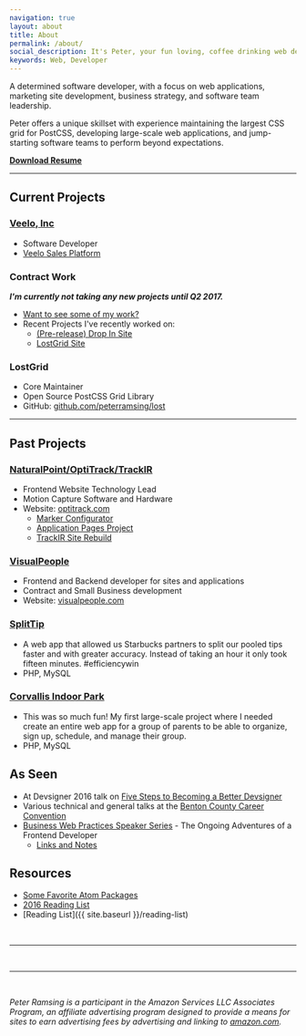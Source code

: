 ```yaml
---
navigation: true
layout: about
title: About
permalink: /about/
social_description: It's Peter, your fun loving, coffee drinking web developer.
keywords: Web, Developer
---
```


A determined software developer, with a focus on web applications, marketing site development, business strategy, and software team leadership.

Peter offers a unique skillset with experience maintaining the largest CSS grid for PostCSS, developing large-scale web applications, and jump-starting software teams to perform beyond expectations.

[**Download Resume**](/static/peter-ramsing-resume.pdf)

---

## Current Projects

### [Veelo, Inc](http://veeloinc.com/)
* Software Developer
* <a href="http://veeloinc.com/blog/new-veelo-sales-performance-platform-launches/" rel="nofollow" target="_blank">Veelo Sales Platform</a>

### Contract Work
**_I'm currently not taking any new projects until Q2 2017._**
* <a href="{{ site.baseurl }}/my-work">Want to see some of my work?</a>
* Recent Projects I've recently worked on:
  * <a href="http://peter.coffee/drop-in-marketing-site/" rel="nofollow" target="_blank">(Pre-release) Drop In Site</a>
  * <a href="http://lostgrid.org/" rel="nofollow" target="_blank">LostGrid Site</a>

### LostGrid
* Core Maintainer
* Open Source PostCSS Grid Library
* GitHub: [github.com/peterramsing/lost](https://github.com/peterramsing/lost)

---

## Past Projects

### <a href="http://www.naturalpoint.com" rel="nofollow" target="_blank">NaturalPoint/OptiTrack/TrackIR</a>
* Frontend Website Technology Lead
* Motion Capture Software and Hardware
* Website: <a href="http://www.optitrack.com/" rel="nofollow" target="_blank">optitrack.com</a>
  * <a href="http://www.optitrack.com/products/marker-configurator/?12=1&23=536&26=1&29=495&43=m4&62=475&91=1" rel="nofollow" target="_blank">Marker Configurator</a>
  * <a href="http://www.optitrack.com/applications/" rel="nofollow" target="_blank">Application Pages Project</a>
  * <a href="http://www.naturalpoint.com/trackir/" rel="nofollow" target="_blank">TrackIR Site Rebuild</a>

### [VisualPeople](https://www.visualpeople.com/)
  * Frontend and Backend developer for sites and applications
  * Contract and Small Business development
  * Website: [visualpeople.com](https://www.visualpeople.com/)

### [SplitTip](http://splittip.com/)
  * A web app that allowed us Starbucks partners to split our pooled tips faster and with greater accuracy. Instead of taking an hour it only took fifteen minutes. #efficiencywin
  * PHP, MySQL

### [Corvallis Indoor Park](https://corvallisindoorpark.org)
  * This was so much fun! My first large-scale project where I needed create an entire web app for a group of parents to be able to organize, sign up, schedule, and manage their group.
  * PHP, MySQL


## As Seen
* At Devsigner 2016 talk on [Five Steps to Becoming a Better Devsigner](/devsigner2016)
* Various technical and general talks at the [Benton County Career Convention](http://www.bchscc.org/)
* [Business Web Practices Speaker Series](https://bruceelgort.com/fall-2016-business-web-practices-speaker-series/) - The Ongoing Adventures of a Frontend Developer
  * [Links and Notes](/the-ongoing-adventures-of-a-frontend-developer)


## Resources
* [Some Favorite Atom Packages](https://gist.github.com/peterramsing/37fb6c981f89b59ac840c9a675b06fb0)
* [2016 Reading List](https://github.com/peterramsing/planning-goals/blob/master/reading/2016-articles.md)
* [Reading List]({{ site.baseurl }}/reading-list)

<br/>
<hr/>
<br/>
<span class="contacticon center">
	<a href="mailto:hi@peterramsing.com"><i class="fa fa-envelope-square"></i></a>
	<a href="https://github.com/peterramsing"><i class="fa fa-github-square"></i></a>
	<a href="https://linkedin.com/in/peterramsing"><i class="fa fa-linkedin-square"></i></a>
	<a href="http://instagram.com/peterramsing"><i class="fa fa-instagram"></i></a>
	<a href="https://twitter.com/peterramsing"><i class="fa fa-twitter-square"></i></a>
</span>


<hr/>
<br/>
<div id="amazon-affiliate">
  <p>
    <em>Peter Ramsing is a participant in the Amazon Services LLC Associates Program, an affiliate advertising program designed to provide a means for sites to earn advertising fees by advertising and linking to <a href="https://www.amazon.com/">amazon.com</a>.</em>
  </p>
</div>
